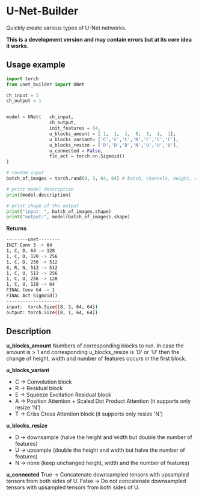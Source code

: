 # U-Net-Builder
Quickly create various types of U-Net networks.

**This is a development version and may contain errors but at its core idea it works.**


## Usage example

```python
import torch
from unet_builder import UNet

ch_input = 3
ch_output = 1


model = UNet(   ch_input,
                ch_output,
                init_features = 64, 
                u_blocks_amount = [ 1,  1,  1,  8,  1,  1,  1],
                u_blocks_variant= ['C','C','C','R','C','C','C'],
                u_blocks_resize = ['D','D','D','N','U','U','U'],
                u_connected = False,
                fin_act = torch.nn.Sigmoid()
)

# random input
batch_of_images = torch.rand(8, 3, 64, 64) # batch, channels, height, width

# print model description
print(model.description)

# print shape of the output
print("input: ", batch_of_images.shape)
print("output:", model(batch_of_images).shape)
```

**Returns**

```bash
--------unet--------
INIT Conv 3 -> 64
1, C, D, 64 -> 128
1, C, D, 128 -> 256
1, C, D, 256 -> 512
8, R, N, 512 -> 512
1, C, U, 512 -> 256
1, C, U, 256 -> 128
1, C, U, 128 -> 64
FINAL Conv 64 -> 1
FINAL Act Sigmoid()
--------------------
input:  torch.Size([8, 3, 64, 64])
output: torch.Size([8, 1, 64, 64])
```

## Description

**u_blocks_amount**
Numbers of corresponding blocks to run.
In case the amount is > 1 and corresponding u_blocks_resize is 'D' or 'U' then the change of height, width and number of features occurs in the first block.

**u_blocks_variant**
* C -> Convolution block
* R -> Residual block
* E -> Squeeze Excitation Residual block
* A -> Position Attention + Scaled Dot Product Attention (it supports only resize 'N')
* T -> Criss Cross Attention block (it supports only resize 'N')

**u_blocks_resize**
* D -> downsample (halve the height and width but double the number of features)
* U -> upsample (double the height and width but halve the number of features)
* N -> none (keep unchanged height, width and the number of features)

**u_connected**
True -> Concatenate downsampled tensors with upsampled tensors from both sides of U.
False -> Do not concatenate downsampled tensors with upsampled tensors from both sides of U.
